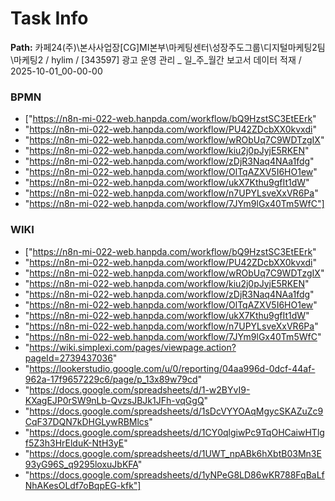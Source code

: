 # Task Info

**Path:** 카페24(주)\본사사업장\[CG]MI본부\마케팅센터\성장주도그룹\디지털마케팅2팀\마케팅2 / hylim / [343597] 광고 운영 관리 _ 일_주_월간 보고서 데이터 적재 / 2025-10-01_00-00-00

### BPMN
- ["https://n8n-mi-022-web.hanpda.com/workflow/bQ9HzstSC3EtEErk"
- "https://n8n-mi-022-web.hanpda.com/workflow/PU42ZDcbXX0kvxdi"
- "https://n8n-mi-022-web.hanpda.com/workflow/wRObUq7C9WDTzgIX"
- "https://n8n-mi-022-web.hanpda.com/workflow/kiu2j0pJyjE5RKEN"
- "https://n8n-mi-022-web.hanpda.com/workflow/zDjR3Naq4NAa1fdg"
- "https://n8n-mi-022-web.hanpda.com/workflow/OlTqAZXV5I6HO1ew"
- "https://n8n-mi-022-web.hanpda.com/workflow/ukX7Kthu9gfIt1dW"
- "https://n8n-mi-022-web.hanpda.com/workflow/n7UPYLsveXxVR6Pa"
- "https://n8n-mi-022-web.hanpda.com/workflow/7JYm9lGx40Tm5WfC"]

### WIKI
- ["https://n8n-mi-022-web.hanpda.com/workflow/bQ9HzstSC3EtEErk"
- "https://n8n-mi-022-web.hanpda.com/workflow/PU42ZDcbXX0kvxdi"
- "https://n8n-mi-022-web.hanpda.com/workflow/wRObUq7C9WDTzgIX"
- "https://n8n-mi-022-web.hanpda.com/workflow/kiu2j0pJyjE5RKEN"
- "https://n8n-mi-022-web.hanpda.com/workflow/zDjR3Naq4NAa1fdg"
- "https://n8n-mi-022-web.hanpda.com/workflow/OlTqAZXV5I6HO1ew"
- "https://n8n-mi-022-web.hanpda.com/workflow/ukX7Kthu9gfIt1dW"
- "https://n8n-mi-022-web.hanpda.com/workflow/n7UPYLsveXxVR6Pa"
- "https://n8n-mi-022-web.hanpda.com/workflow/7JYm9lGx40Tm5WfC"
- "https://wiki.simplexi.com/pages/viewpage.action?pageId=2739437036"
- "https://lookerstudio.google.com/u/0/reporting/04aa996d-0dcf-44af-962a-17f9657229c6/page/p_13x89w79cd"
- "https://docs.google.com/spreadsheets/d/1-w2BYvI9-KXagEJP0rSW9nLb-QvzsJBJk1JFh-vqGgQ"
- "https://docs.google.com/spreadsheets/d/1sDcVYYOAqMgycSKAZuZc9CqF37DQN7kDHGLywRBMlcs"
- "https://docs.google.com/spreadsheets/d/1CY0qlgiwPc9TqOHCaiwHTlgf5Z3h3HrElduK-NtH3yE"
- "https://docs.google.com/spreadsheets/d/1UWT_npABk6hXbtB03Mn3E93yG96S_q9295loxuJbKFA"
- "https://docs.google.com/spreadsheets/d/1yNPeG8LD86wKR788FqBaLfNhAKesOLdf7oBqpEG-kfk"]

